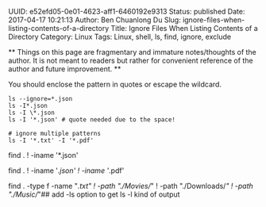UUID: e52efd05-0e01-4623-aff1-6460192e9313
Status: published
Date: 2017-04-17 10:21:13
Author: Ben Chuanlong Du
Slug: ignore-files-when-listing-contents-of-a-directory
Title: Ignore Files When Listing Contents of a Directory
Category: Linux
Tags: Linux, shell, ls, find, ignore, exclude

**
Things on this page are
fragmentary and immature notes/thoughts of the author.
It is not meant to readers
but rather for convenient reference of the author and future improvement.
**

You should enclose the pattern in quotes or escape the wildcard.        

```
ls --ignore=*.json 
ls -I*.json
ls -I \*.json
ls -I '*.json' # quote needed due to the space!
```
```
# ignore multiple patterns
ls -I '*.txt' -I '*.pdf'
```

find . ! -iname '*.json'

find . ! -iname '*.json' ! -iname '*.pdf'

find . -type f -name "*.txt" ! -path "./Movies/*" ! -path "./Downloads/*" ! -path "./Music/*"## add -ls option to get ls -l kind of output



